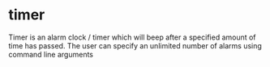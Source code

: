 # timer
Timer is an alarm clock / timer which will beep after a specified amount of time has passed. The user can specify an unlimited number of alarms using command line arguments